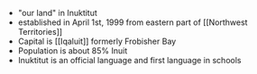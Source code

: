 - "our land" in Inuktitut
- established in April 1st, 1999 from eastern part of [[Northwest Territories]]
- Capital is [[Iqaluit]] formerly Frobisher Bay
- Population is about 85% Inuit
- Inuktitut is an official language and first language in schools